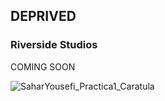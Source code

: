 ## DEPRIVED



### Riverside Studios

COMING SOON

![SaharYousefi_Practica1_Caratula](https://user-images.githubusercontent.com/81293492/115909119-58034f80-a46b-11eb-9145-43703780cae2.jpg)



